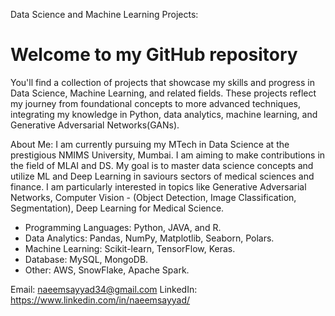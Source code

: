 Data Science and Machine Learning Projects: 

# Welcome to my GitHub repository

You'll find a collection of projects that showcase my skills and progress in Data Science, Machine Learning, and related fields. 
These projects reflect my journey from foundational concepts to more advanced techniques, integrating my knowledge in Python, data analytics, machine learning, and Generative Adversarial Networks(GANs).

About Me:
I am currently pursuing my MTech in Data Science at the prestigious NMIMS University, Mumbai.
I am aiming to make contributions in the field of MLAI and DS. My goal is to master data science concepts and utilize ML and Deep Learning in saviours sectors of medical sciences and finance.
I am particularly interested in topics like Generative Adversarial Networks, Computer Vision - (Object Detection, Image Classification, Segmentation), Deep Learning for Medical Science.


* Programming Languages: Python, JAVA, and R.
* Data Analytics: Pandas, NumPy, Matplotlib, Seaborn, Polars.
* Machine Learning: Scikit-learn, TensorFlow, Keras.
* Database: MySQL, MongoDB.
* Other: AWS, SnowFlake, Apache Spark.

Email: naeemsayyad34@gmail.com
LinkedIn: https://www.linkedin.com/in/naeemsayyad/
